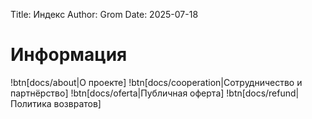 Title: Индекс
Author: Grom
Date: 2025-07-18

# Информация

!btn[docs/about|О проекте]
!btn[docs/cooperation|Сотрудничество и партнёрство]
!btn[docs/oferta|Публичная оферта]
!btn[docs/refund|Политика возвратов]
